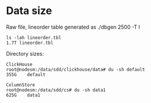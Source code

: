 # Data size
Raw file, lineorder table generated as ./dbgen 2500 -T l

```
ls -lah lineorder.tbl 
1.7T lineorder.tbl
```

Directory sizes:
```
ClickHouse
root@nodesm:/data/sdd/clickhouse/data# du -sh default 
355G    default

ColumnStore
root@nodesm:/data/sdd/cs# du -sh data1 
625G    data1
```
